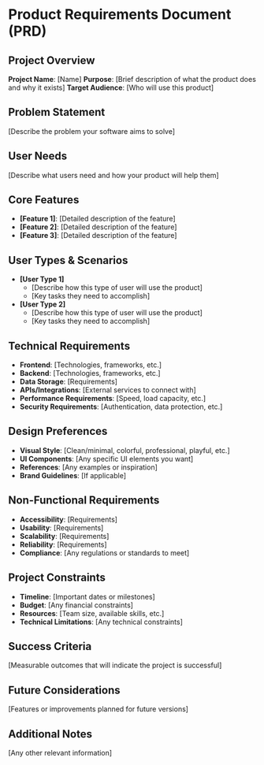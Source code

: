 # Product Requirements Document (PRD)

## Project Overview
**Project Name**: [Name]
**Purpose**: [Brief description of what the product does and why it exists]
**Target Audience**: [Who will use this product]

## Problem Statement
[Describe the problem your software aims to solve]

## User Needs
[Describe what users need and how your product will help them]

## Core Features
- **[Feature 1]**: [Detailed description of the feature]
- **[Feature 2]**: [Detailed description of the feature]
- **[Feature 3]**: [Detailed description of the feature]

## User Types & Scenarios
- **[User Type 1]**
  - [Describe how this type of user will use the product]
  - [Key tasks they need to accomplish]
- **[User Type 2]**
  - [Describe how this type of user will use the product]
  - [Key tasks they need to accomplish]

## Technical Requirements
- **Frontend**: [Technologies, frameworks, etc.]
- **Backend**: [Technologies, frameworks, etc.]
- **Data Storage**: [Requirements]
- **APIs/Integrations**: [External services to connect with]
- **Performance Requirements**: [Speed, load capacity, etc.]
- **Security Requirements**: [Authentication, data protection, etc.]

## Design Preferences
- **Visual Style**: [Clean/minimal, colorful, professional, playful, etc.]
- **UI Components**: [Any specific UI elements you want]
- **References**: [Any examples or inspiration]
- **Brand Guidelines**: [If applicable]

## Non-Functional Requirements
- **Accessibility**: [Requirements]
- **Usability**: [Requirements]
- **Scalability**: [Requirements]
- **Reliability**: [Requirements]
- **Compliance**: [Any regulations or standards to meet]

## Project Constraints
- **Timeline**: [Important dates or milestones]
- **Budget**: [Any financial constraints]
- **Resources**: [Team size, available skills, etc.]
- **Technical Limitations**: [Any technical constraints]

## Success Criteria
[Measurable outcomes that will indicate the project is successful]

## Future Considerations
[Features or improvements planned for future versions]

## Additional Notes
[Any other relevant information]